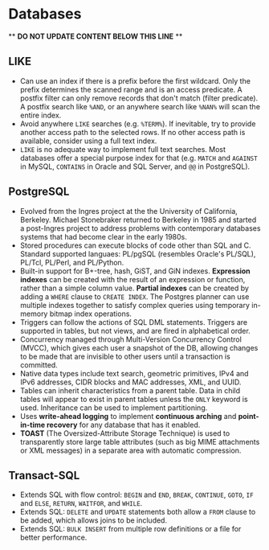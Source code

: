Databases
=========

** **DO NOT UPDATE CONTENT BELOW THIS LINE** **

LIKE
----

* Can use an index if there is a prefix before the first wildcard. Only the prefix determines the scanned range and is an access predicate. A postfix filter can only remove records that don't match (filter predicate). A postfix search like `%AND`, or an anywhere search like `%NAN%` will scan the entire index.
* Avoid anywhere `LIKE` searches (e.g. `%TERM%`). If inevitable, try to provide another access path to the selected rows. If no other access path is available, consider using a full text index.
* `LIKE` is no adequate way to implement full text searches. Most databases offer a special purpose index for that (e.g. `MATCH` and `AGAINST` in MySQL, `CONTAINS` in Oracle and SQL Server, and `@@` in PostgreSQL).

PostgreSQL
----------

* Evolved from the Ingres project at the the University of California, Berkeley. Michael Stonebraker returned to Berkeley in 1985 and started a post-Ingres project to address problems with contemporary databases systems that had become clear in the early 1980s.
* Stored procedures can execute blocks of code other than SQL and C. Standard supported languaes: PL/pgSQL (resembles Oracle's PL/SQL), PL/Tcl, PL/Perl, and PL/Python.
* Built-in support for B+-tree, hash, GiST, and GiN indexes. **Expression indexes** can be created with the result of an expression or function, rather than a simple column value. **Partial indexes** can be created by adding a `WHERE` clause to `CREATE INDEX`. The Postgres planner can use multiple indexes together to satisfy complex queries using temporary in-memory bitmap index operations.
* Triggers can follow the actions of SQL DML statements. Triggers are supported in tables, but not views, and are fired in alphabetical order.
* Concurrency managed through Multi-Version Concurrency Control (MVCC), which gives each user a snapshot of the DB, allowing changes to be made that are invisible to other users until a transaction is committed.
* Native data types include text search, geometric primitives, IPv4 and IPv6 addresses, CIDR blocks and MAC addresses, XML, and UUID.
* Tables can inherit characteristics from a parent table. Data in child tables will appear to exist in parent tables unless the `ONLY` keyword is used. Inheritance can be used to implement partitioning.
* Uses **write-ahead logging** to implement **continuous arching** and **point-in-time recovery** for any database that has it enabled.
* **TOAST** (The Oversized-Attribute Storage Technique) is used to transparently store large table attributes (such as big MIME attachments or XML messages) in a separate area with automatic compression.

Transact-SQL
------------

* Extends SQL with flow control: `BEGIN` and `END`, `BREAK`, `CONTINUE`, `GOTO`, `IF` and `ELSE`, `RETURN`, `WAITFOR`, and `WHILE`.
* Extends SQL: `DELETE` and `UPDATE` statements both allow a `FROM` clause to be added, which allows joins to be included.
* Extends SQL: `BULK INSERT` from multiple row definitions or a file for better performance.


